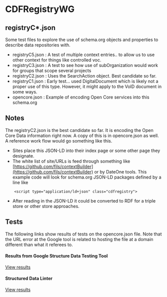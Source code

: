 # CDFRegistryWG


## registryC*.json
Some test files to explore the use of schema.org objects and properties to 
describe data repositories with.

* registryC5.json : A test of multiple context entries..  to allow us to use
other context for things like controlled voc. 
* registryC3.json : A test to see how use of subOrganization would work for 
groups that scope several projects 
* registryC2.json : Uses the SearchAction object.  Best candidate so far.
* registryC1.json : Early test... used DigitalDocument which is likely not a proper 
use of this type.  However, it might apply to the VoID document in some ways.   
* opencore.json : Example of encoding Open Core services into this schema.org
 
## Notes
The registryC2.json is the best candidate so far.  It is encoding the Open Core Data
information right now.  A copy of this is in opencore.json as well.  A reference work flow would go something like this.

* Sites place this JSON-LD into their index page or some other page they designate.
* The white list of site/URLs is feed through something like [https://github.com/fils/contextBuilder](https://github.com/fils/contextBuilder) or by DateOne tools.  This example code will look for schema.org JSON-LD packages defined 
by a line like
```
    <script type="application/ld+json" class="cdfregistry">
```
* After reading in the JSON-LD it could be converted to RDF for a triple store 
or other store approaches.


## Tests
The following links show results of tests on the opencore.json file.  Note that the 
URL error at the Google tool is related to hosting the file at a domain different than what it referees to.

#### Results from Google Structure Data Testing Tool
[View results](https://search.google.com/structured-data/testing-tool#url=https%3A%2F%2Fraw.githubusercontent.com%2Ffils%2FCDFRegistryWG%2Fmaster%2Fopencore.json)

#### Structured Data Linter
[View results](http://linter.structured-data.org/?url=https:%2F%2Fraw.githubusercontent.com%2Ffils%2FCDFRegistryWG%2Fmaster%2Fopencore.json)

